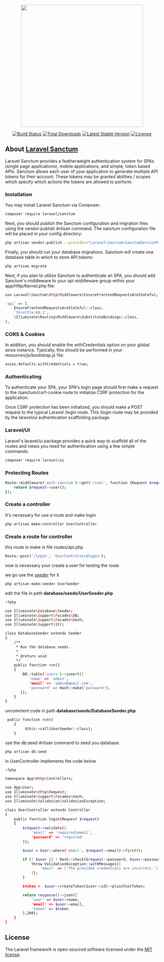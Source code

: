 <p align="center"><img src="https://res.cloudinary.com/dtfbvvkyp/image/upload/v1566331377/laravel-logolockup-cmyk-red.svg" width="400"></p>

<p align="center">
<a href="https://travis-ci.org/laravel/framework"><img src="https://travis-ci.org/laravel/framework.svg" alt="Build Status"></a>
<a href="https://packagist.org/packages/laravel/framework"><img src="https://poser.pugx.org/laravel/framework/d/total.svg" alt="Total Downloads"></a>
<a href="https://packagist.org/packages/laravel/framework"><img src="https://poser.pugx.org/laravel/framework/v/stable.svg" alt="Latest Stable Version"></a>
<a href="https://packagist.org/packages/laravel/framework"><img src="https://poser.pugx.org/laravel/framework/license.svg" alt="License"></a>
</p>

## About [Laravel Sanctum](https://laravel.com/docs/7.x/sanctum)
Laravel Sanctum provides a featherweight authentication system for SPAs (single page applications), mobile applications, and simple, token based APIs. Sanctum allows each user of your application to generate multiple API tokens for their account. These tokens may be granted abilities / scopes which specify which actions the tokens are allowed to perform. 

### Installation
You may install Laravel Sanctum via Composer:
```bash
composer require laravel/sanctum
```

Next, you should publish the Sanctum configuration and migration files using the vendor:publish Artisan command. The sanctum configuration file will be placed in your config directory:

```bash
php artisan vendor:publish --provider="Laravel\Sanctum\SanctumServiceProvider"

```

Finally, you should run your database migrations. Sanctum will create one database table in which to store API tokens:

```bash
php artisan migrate
```
Next, if you plan to utilize Sanctum to authenticate an SPA, you should add Sanctum's middleware to your api middleware group within your app/Http/Kernel.php file:
```bash
use Laravel\Sanctum\Http\Middleware\EnsureFrontendRequestsAreStateful;

'api' => [
    EnsureFrontendRequestsAreStateful::class,
    'throttle:60,1',
    \Illuminate\Routing\Middleware\SubstituteBindings::class,
],
```

### CORS & Cookies
In addition, you should enable the withCredentials option on your global axios instance. Typically, this should be performed in your resources/js/bootstrap.js file:
```bash
axios.defaults.withCredentials = true;
```

### Authenticating

To authenticate your SPA, your SPA's login page should first make a request to the /sanctum/csrf-cookie route to initialize CSRF protection for the application:  

Once CSRF protection has been initialized, you should make a POST request to the typical Laravel /login route. This /login route may be provided by the laravel/ui authentication scaffolding package.

### Laravel/UI

Laravel's laravel/ui package provides a quick way to scaffold all of the routes and views you need for authentication using a few simple commands:

```bash
composer require laravel/ui

```
### Protecting Routes

```bash
Route::middleware('auth:sanctum')->get('/user', function (Request $request) {
    return $request->user();
});
```

### Create a controller

It's necessary for use a route and make login
```bash
php artisan make:controller UserController
```

### Create a route for controller

this route is make in file routes/api.php
```bash
Route::post('/login', 'UserController@login');
```

now is necessary your create a user for testing the route

we go use the [seeder](https://laravel.com/docs/7.x/seeding#writing-seeders) for it

```bash
php artisan make:seeder UserSeeder
```

edit the file in path **database/seeds/UserSeeder.php**
```bash
<?php

use Illuminate\Database\Seeder;
use Illuminate\Support\Facades\DB;
use Illuminate\Support\Facades\Hash;
use Illuminate\Support\Str;

class DatabaseSeeder extends Seeder
{
    /**
     * Run the database seeds.
     *
     * @return void
     */
    public function run()
    {
        DB::table('users')->insert([
           'name' => 'admin',
           'email' => 'admin@gmail.com',
           'password' => Hash::make('password'),
       ]);
    }
}
```

uncomment code in path **database/seeds/DatabaseSeeder.php**

```bash
 public function run()
    {
         $this->call(UserSeeder::class);
    }
```

use the db:seed Artisan command to seed you database.
```bash
php artisan db:seed
```

in UserController implements the code below

```bash
<?php

namespace App\Http\Controllers;

use App\User;
use Illuminate\Http\Request;
use Illuminate\Support\Facades\Hash;
use Illuminate\Validation\ValidationException;

class UserController extends Controller
{
    public function login(Request $request)
    {
        $request->validate([
            'email' => 'required|email',
            'password' => 'required'
        ]);

        $user = User::where('email', $request->email)->first();

        if (! $user || ! Hash::check($request->password, $user->password)) {
            throw ValidationException::withMessages([
                'email' => ['The provided credentials are incorrect.'],
            ]);
        }

        $token =  $user->createToken($user->id)->plainTextToken;

        return response()->json([
            'user' => $user->name,
            'email' => $user->email,
            'token' => $token
        ],200);
    }
}

```

## License

The Laravel framework is open-sourced software licensed under the [MIT license](https://opensource.org/licenses/MIT).

